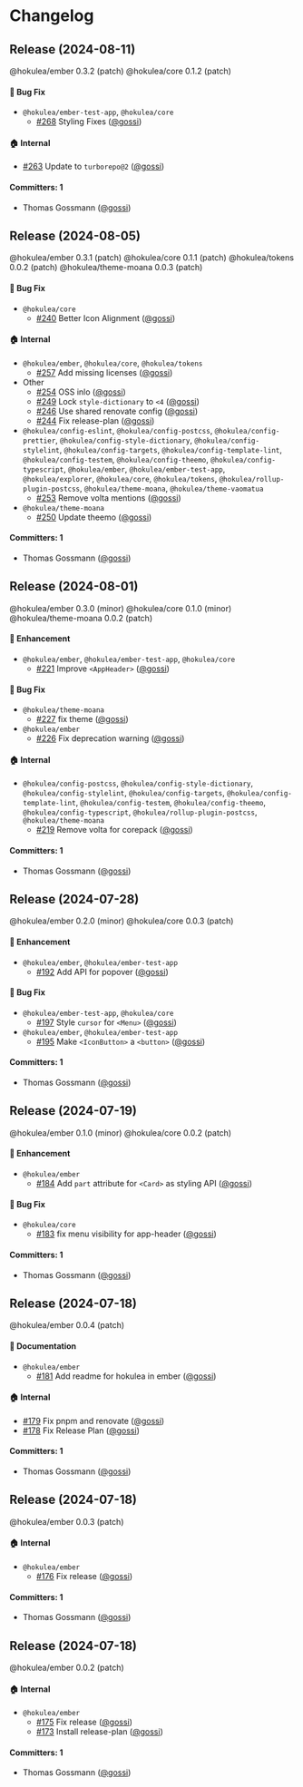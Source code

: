 # Changelog

## Release (2024-08-11)

@hokulea/ember 0.3.2 (patch)
@hokulea/core 0.1.2 (patch)

#### :bug: Bug Fix
* `@hokulea/ember-test-app`, `@hokulea/core`
  * [#268](https://github.com/hokulea/hokulea/pull/268) Styling Fixes ([@gossi](https://github.com/gossi))

#### :house: Internal
* [#263](https://github.com/hokulea/hokulea/pull/263) Update to `turborepo@2` ([@gossi](https://github.com/gossi))

#### Committers: 1
- Thomas Gossmann ([@gossi](https://github.com/gossi))

## Release (2024-08-05)

@hokulea/ember 0.3.1 (patch)
@hokulea/core 0.1.1 (patch)
@hokulea/tokens 0.0.2 (patch)
@hokulea/theme-moana 0.0.3 (patch)

#### :bug: Bug Fix
* `@hokulea/core`
  * [#240](https://github.com/hokulea/hokulea/pull/240) Better Icon Alignment ([@gossi](https://github.com/gossi))

#### :house: Internal
* `@hokulea/ember`, `@hokulea/core`, `@hokulea/tokens`
  * [#257](https://github.com/hokulea/hokulea/pull/257) Add missing licenses ([@gossi](https://github.com/gossi))
* Other
  * [#254](https://github.com/hokulea/hokulea/pull/254) OSS inlo ([@gossi](https://github.com/gossi))
  * [#249](https://github.com/hokulea/hokulea/pull/249) Lock `style-dictionary` to `<4` ([@gossi](https://github.com/gossi))
  * [#246](https://github.com/hokulea/hokulea/pull/246) Use shared renovate config ([@gossi](https://github.com/gossi))
  * [#244](https://github.com/hokulea/hokulea/pull/244) Fix release-plan ([@gossi](https://github.com/gossi))
* `@hokulea/config-eslint`, `@hokulea/config-postcss`, `@hokulea/config-prettier`, `@hokulea/config-style-dictionary`, `@hokulea/config-stylelint`, `@hokulea/config-targets`, `@hokulea/config-template-lint`, `@hokulea/config-testem`, `@hokulea/config-theemo`, `@hokulea/config-typescript`, `@hokulea/ember`, `@hokulea/ember-test-app`, `@hokulea/explorer`, `@hokulea/core`, `@hokulea/tokens`, `@hokulea/rollup-plugin-postcss`, `@hokulea/theme-moana`, `@hokulea/theme-vaomatua`
  * [#253](https://github.com/hokulea/hokulea/pull/253) Remove volta mentions ([@gossi](https://github.com/gossi))
* `@hokulea/theme-moana`
  * [#250](https://github.com/hokulea/hokulea/pull/250) Update theemo ([@gossi](https://github.com/gossi))

#### Committers: 1
- Thomas Gossmann ([@gossi](https://github.com/gossi))

## Release (2024-08-01)

@hokulea/ember 0.3.0 (minor)
@hokulea/core 0.1.0 (minor)
@hokulea/theme-moana 0.0.2 (patch)

#### :rocket: Enhancement
* `@hokulea/ember`, `@hokulea/ember-test-app`, `@hokulea/core`
  * [#221](https://github.com/hokulea/hokulea/pull/221) Improve `<AppHeader>` ([@gossi](https://github.com/gossi))

#### :bug: Bug Fix
* `@hokulea/theme-moana`
  * [#227](https://github.com/hokulea/hokulea/pull/227) fix theme ([@gossi](https://github.com/gossi))
* `@hokulea/ember`
  * [#226](https://github.com/hokulea/hokulea/pull/226) Fix deprecation warning ([@gossi](https://github.com/gossi))

#### :house: Internal
* `@hokulea/config-postcss`, `@hokulea/config-style-dictionary`, `@hokulea/config-stylelint`, `@hokulea/config-targets`, `@hokulea/config-template-lint`, `@hokulea/config-testem`, `@hokulea/config-theemo`, `@hokulea/config-typescript`, `@hokulea/rollup-plugin-postcss`, `@hokulea/theme-moana`
  * [#219](https://github.com/hokulea/hokulea/pull/219) Remove volta for corepack ([@gossi](https://github.com/gossi))

#### Committers: 1
- Thomas Gossmann ([@gossi](https://github.com/gossi))

## Release (2024-07-28)

@hokulea/ember 0.2.0 (minor)
@hokulea/core 0.0.3 (patch)

#### :rocket: Enhancement
* `@hokulea/ember`, `@hokulea/ember-test-app`
  * [#192](https://github.com/hokulea/hokulea/pull/192) Add API for popover ([@gossi](https://github.com/gossi))

#### :bug: Bug Fix
* `@hokulea/ember-test-app`, `@hokulea/core`
  * [#197](https://github.com/hokulea/hokulea/pull/197) Style `cursor` for `<Menu>` ([@gossi](https://github.com/gossi))
* `@hokulea/ember`, `@hokulea/ember-test-app`
  * [#195](https://github.com/hokulea/hokulea/pull/195) Make `<IconButton>` a `<button>` ([@gossi](https://github.com/gossi))

#### Committers: 1
- Thomas Gossmann ([@gossi](https://github.com/gossi))

## Release (2024-07-19)

@hokulea/ember 0.1.0 (minor)
@hokulea/core 0.0.2 (patch)

#### :rocket: Enhancement
* `@hokulea/ember`
  * [#184](https://github.com/hokulea/hokulea/pull/184) Add `part` attribute for `<Card>` as styling API ([@gossi](https://github.com/gossi))

#### :bug: Bug Fix
* `@hokulea/core`
  * [#183](https://github.com/hokulea/hokulea/pull/183) fix menu visibility for app-header ([@gossi](https://github.com/gossi))

#### Committers: 1
- Thomas Gossmann ([@gossi](https://github.com/gossi))

## Release (2024-07-18)

@hokulea/ember 0.0.4 (patch)

#### :memo: Documentation
* `@hokulea/ember`
  * [#181](https://github.com/hokulea/hokulea/pull/181) Add readme for hokulea in ember ([@gossi](https://github.com/gossi))

#### :house: Internal
* [#179](https://github.com/hokulea/hokulea/pull/179) Fix pnpm and renovate ([@gossi](https://github.com/gossi))
* [#178](https://github.com/hokulea/hokulea/pull/178) Fix Release Plan ([@gossi](https://github.com/gossi))

#### Committers: 1
- Thomas Gossmann ([@gossi](https://github.com/gossi))

## Release (2024-07-18)

@hokulea/ember 0.0.3 (patch)

#### :house: Internal
* `@hokulea/ember`
  * [#176](https://github.com/hokulea/hokulea/pull/176) Fix release ([@gossi](https://github.com/gossi))

#### Committers: 1
- Thomas Gossmann ([@gossi](https://github.com/gossi))

## Release (2024-07-18)

@hokulea/ember 0.0.2 (patch)

#### :house: Internal
* `@hokulea/ember`
  * [#175](https://github.com/hokulea/hokulea/pull/175) Fix release ([@gossi](https://github.com/gossi))
  * [#173](https://github.com/hokulea/hokulea/pull/173) Install release-plan ([@gossi](https://github.com/gossi))

#### Committers: 1
- Thomas Gossmann ([@gossi](https://github.com/gossi))
